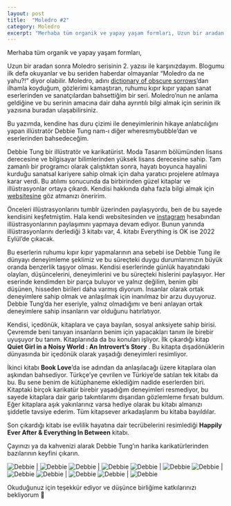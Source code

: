 ```yaml
---
layout: post
title:  "Moledro #2"
category: Moledro
excerpt: "Merhaba tüm organik ve yapay yaşam formları, Uzun bir aradan sonra Moledro serisinin 2. yazısı ile karşınızdayım. Blogumu ilk defa okuyanlar ve bu seriden haberdar olmayanlar “Moledro da ne yahu?!” diyor olabilir."
---
```


Merhaba tüm organik ve yapay yaşam formları,

Uzun bir aradan sonra Moledro serisinin 2. yazısı ile karşınızdayım. Blogumu ilk defa okuyanlar ve bu seriden haberdar olmayanlar “Moledro da ne yahu?!” diyor olabilir. Moledro, adını  [dictionary of obscure sorrows](https://www.youtube.com/c/obscuresorrows)’dan ilhamla koyduğum, gözlerimi kamaştıran, ruhumu kıpır kıpır yapan sanat eserlerinden ve sanatçılardan bahsettiğim bir seri. Moledro’nun ne anlama geldiğine ve bu serinin amacına dair daha ayrıntılı bilgi almak için serinin ilk yazısına buradan ulaşabilirsiniz.

Bu yazımda, kendine has duru çizimi ile deneyimlerinin hikaye anlatıcılığını yapan illüstratör Debbie Tung nam-ı diğer wheresmybubble’dan ve eserlerinden bahsedeceğim.

Debbie Tung bir illüstratör ve karikatürist. Moda Tasarım bölümünden lisans derecesine ve bilgisayar bilimlerinden yüksek lisans derecesine sahip. Tam zamanlı bir programcı olarak çalıştıktan sonra, hayatı boyunca hayalini kurduğu sanatsal kariyere sahip olmak için daha yaratıcı projelere atılmaya karar verdi. Bu atılımı sonucunda da birbirinden güzel kitaplar ve illüstrasyonlar ortaya çıkardı. Kendisi hakkında daha fazla bilgi almak için [websitesine](https://debbietung.com/) göz atmanızı öneririm.

Önceleri illüstrasyonlarını tumblr üzerinden paylaşıyordu, ben de bu sayede kendisini keşfetmiştim. Hala kendi websitesinden ve [instagram](https://www.instagram.com/wheresmybubble/) hesabından illüstrasyonlarının paylaşımını yapmaya devam ediyor. Bunun yanında illüstrasyonlarını derlediği 3 kitabı var, 4. kitabı Everything is OK ise 2022 Eylül’de çıkacak.

Bu eserlerin ruhumu kıpır kıpır yapmalarının ana sebebi ise Debbie Tung ile dünyayı deneyimleme şeklimiz ve bu süreçteki duygu durumlarımızın büyük oranda benzerlik taşıyor olması. Kendisi eserlerinde günlük hayatındaki olayları, düşüncelerini, deneyimlerini ve bu süreçteki hislerini paylaşıyor. Her eserinde kendimden bir parça buluyor ve yalnız değilim, benim gibi düşünen, hisseden birileri daha varmış diyorum. İnsanlar olarak ortak deneyimlere sahip olmak ve anlaşılmak için inanılmaz bir arzu duyuyoruz. Debbie Tung’da her eseriyle, yalnız olmadığımı ve beni anlayan ortak deneyimlere sahip insanların var olduğunu hatırlatıyor.

Kendisi, içedönük, kitaplara ve çaya bayılan, sosyal anksiyete sahip birisi. Çevremde beni tanıyan insanların benim için yapacakları tanım ile birebir uyuşuyor bu tanım. Kitaplarında da bu konuları işliyor. İlk çıkardığı kitap **Quiet Girl in a Noisy World : An Introvert’s Story** . Bu kitapta dışadönüklerin dünyasında bir içedönük olarak yaşadığı deneyimleri resimliyor.

İkinci kitabı **Book Love**’da ise adından da anlaşılacağı üzere kitaplara olan aşkından bahsediyor. Türkçe’ye çevrilen ve Türkiye’de satılan tek kitabı da bu. Bu sene benim de kütüphaneme eklediğim nadide eserlerden biri. Kitaptaki birçok karikatür birebir yaşadığım deneyimleri resmediyor, bu sayede kitaplara dair garip takıntılarımı dışarıdan gözlemleme fırsatı buldum. Eğer kitaplara aşık yakınlarınız varsa hediye olarak bu kitabı almanızı şiddetle tavsiye ederim. Tüm kitapsever arkadaşlarım bu kitaba bayıldılar.

Son çıkardığı kitabı ise evlilik hayatına dair tecrübelerini resimlediği **Happily Ever After & Everything In Between** kitabı.

Çayınızı ya da kahvenizi alarak Debbie Tung’ın harika karikatürlerinden bazılarının keyfini çıkarın. 

![Debbie](/aechsparacosm/assets/debbie1.jpg) | ![Debbie](/aechsparacosm/assets/debbie2.jpg)
![Debbie](/aechsparacosm/assets/debbie3.jpg) | ![Debbie](/aechsparacosm/assets/debbie4.jpg)
![Debbie](/aechsparacosm/assets/debbie5.jpg) | ![Debbie](/aechsparacosm/assets/debbie6.jpg)
![Debbie](/aechsparacosm/assets/debbie7.jpg) | ![Debbie](/aechsparacosm/assets/debbie8.jpg)
![Debbie](/aechsparacosm/assets/debbie9.jpg) | ![Debbie](/aechsparacosm/assets/debbie10.jpg)
![Debbie](/aechsparacosm/assets/debbie11.jpg) | ![Debbie](/aechsparacosm/assets/debbie12.jpg)

Okuduğunuz için teşekkür ediyor ve düşünce birliğime katkılarınızı bekliyorum 🖖